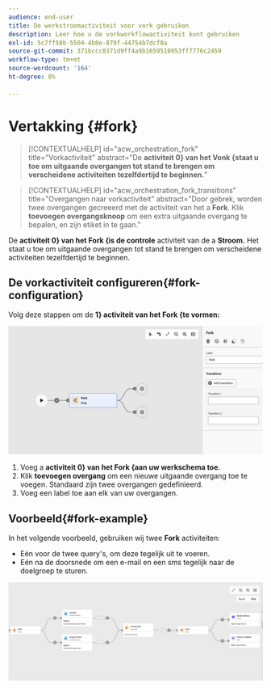```yaml
---
audience: end-user
title: De werkstroomactiviteit voor vork gebruiken
description: Leer hoe u de vorkworkflowactiviteit kunt gebruiken
exl-id: 5c7ff58b-5504-4b8e-879f-44754b7dcf8a
source-git-commit: 371bccc8371d9ff4a9b1659510953ff7776c2459
workflow-type: tm+mt
source-wordcount: '164'
ht-degree: 0%

---
```


# Vertakking {#fork}

>[!CONTEXTUALHELP]
>id="acw_orchestration_fork"
>title="Vorkactiviteit"
>abstract="De **activiteit 0} van het Vonk {staat u toe om uitgaande overgangen tot stand te brengen om verscheidene activiteiten tezelfdertijd te beginnen.**"


>[!CONTEXTUALHELP]
>id="acw_orchestration_fork_transitions"
>title="Overgangen naar vorkactiviteit"
>abstract="Door gebrek, worden twee overgangen gecreeerd met de activiteit van het a **Fork**. Klik **toevoegen overgangsknoop** om een extra uitgaande overgang te bepalen, en zijn etiket in te gaan."

De **activiteit 0} van het Fork {is de controle** activiteit van de a **Stroom.** Het staat u toe om uitgaande overgangen tot stand te brengen om verscheidene activiteiten tezelfdertijd te beginnen.

## De vorkactiviteit configureren{#fork-configuration}

Volg deze stappen om de **1} activiteit van het Fork {te vormen:**

![](../assets/workflow-fork.png)

1. Voeg a **activiteit 0} van het Fork {aan uw werkschema toe.**
1. Klik **toevoegen overgang** om een nieuwe uitgaande overgang toe te voegen. Standaard zijn twee overgangen gedefinieerd.
1. Voeg een label toe aan elk van uw overgangen.

## Voorbeeld{#fork-example}

In het volgende voorbeeld, gebruiken wij twee **Fork** activiteiten:

* Eén voor de twee query&#39;s, om deze tegelijk uit te voeren.
* Eén na de doorsnede om een e-mail en een sms tegelijk naar de doelgroep te sturen.

![](../assets/workflow-fork-example.png)
